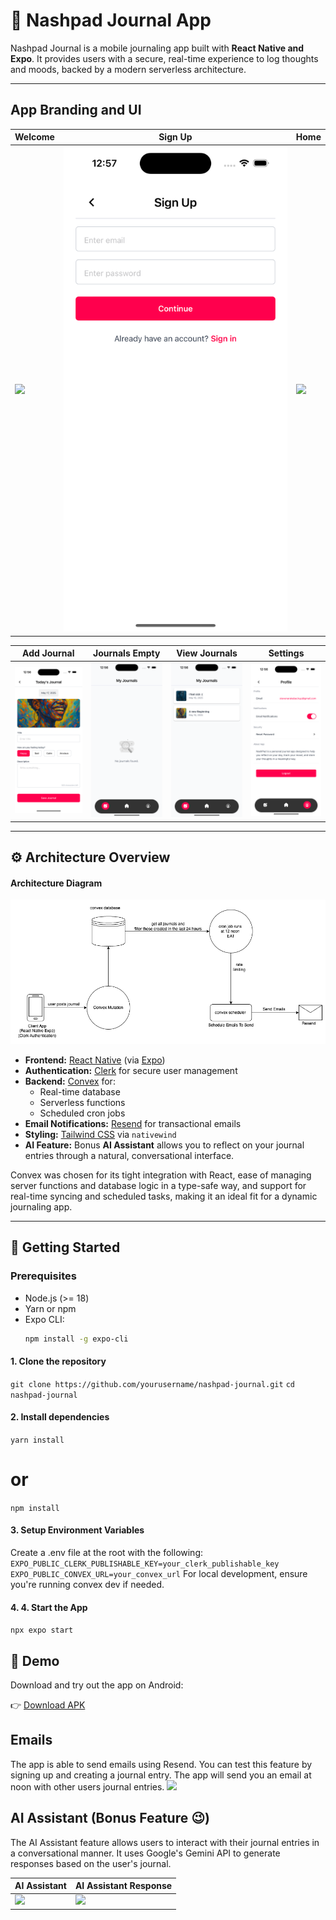 # 📝 Nashpad Journal App

Nashpad Journal is a mobile journaling app built with **React Native and Expo**. It provides users with a secure, real-time experience to log thoughts and moods, backed by a modern serverless architecture.

---

## App Branding and UI


| Welcome | Sign Up | Home |
|-|-|-|
| <img src="./assets/screenshots/01.png"  > | <img src="./assets/screenshots/02.png"  > | <img src="./assets/screenshots/03.png"  > |

| Add Journal | Journals Empty | View Journals | Settings |
|-|-|-|-|
| <img src="./assets/screenshots/04.png"  > | <img src="./assets/screenshots/06.png"  > | <img src="./assets/screenshots/07.png"  > | <img src="./assets/screenshots/05.png"  > |
---

## ⚙️ Architecture Overview

#### Architecture Diagram
![Architecture Diagram](./assets/screenshots/architecture.png)

- **Frontend:** [React Native](https://reactnative.dev/) (via [Expo](https://expo.dev/))  
- **Authentication:** [Clerk](https://clerk.dev/) for secure user management  
- **Backend:** [Convex](https://convex.dev/) for:
  - Real-time database
  - Serverless functions
  - Scheduled cron jobs
- **Email Notifications:** [Resend](https://resend.com/) for transactional emails
- **Styling:** [Tailwind CSS](https://tailwindcss.com/) via `nativewind`
- **AI Feature:** Bonus **AI Assistant** allows you to reflect on your journal entries through a natural, conversational interface.


Convex was chosen for its tight integration with React, ease of managing server functions and database logic in a type-safe way, and support for real-time syncing and scheduled tasks, making it an ideal fit for a dynamic journaling app.

---

## 🚀 Getting Started

### Prerequisites

- Node.js (>= 18)
- Yarn or npm
- Expo CLI:  
  ```bash
  npm install -g expo-cli

#### 1. Clone the repository
`git clone https://github.com/yourusername/nashpad-journal.git`
`cd nashpad-journal`

#### 2. Install dependencies
`yarn install`
# or
`npm install`

#### 3. Setup Environment Variables
Create a .env file at the root with the following:
`EXPO_PUBLIC_CLERK_PUBLISHABLE_KEY=your_clerk_publishable_key`
`EXPO_PUBLIC_CONVEX_URL=your_convex_url`
For local development, ensure you're running convex dev if needed.

#### 4. 4. Start the App
`npx expo start`

## 📱 Demo

Download and try out the app on Android:

👉 [Download APK](https://drive.google.com/file/d/1T3n9yXwWs4tOL-kL6jhZliVnAaJsqdXt/view?usp=drive_link)

## Emails
The app is able to send emails using Resend. You can test this feature by signing up and creating a journal entry. The app will send you an email at noon with other users journal entries.
<img src="./assets/screenshots/emails.png"  >

## AI Assistant (Bonus Feature 😉)
The AI Assistant feature allows users to interact with their journal entries in a conversational manner. It uses Google's Gemini API to generate responses based on the user's journal.

| AI Assistant | AI Assistant Response |
|-|-|
| <img src="./assets/screenshots/08.png"  > | <img src="./assets/screenshots/09.png"  > |

